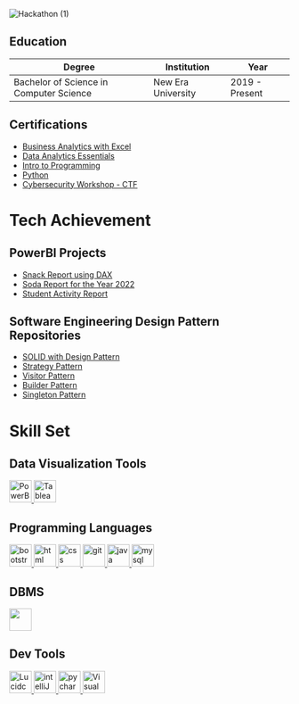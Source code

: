 
![Hackathon (1)](https://github.com/rnnthnysy/rnnthnysy/assets/142371703/ecde1917-92a0-4954-8ab8-c7e2f062abb7)

## Education

| Degree                                    | Institution          | Year    |
| ----------------------------------------- | --------------------| -------|
| Bachelor of Science in Computer Science   | New Era University  | 2019 - Present   |


## Certifications
- [Business Analytics with Excel](https://drive.google.com/file/d/1-0zlC1q5KSwFh7h0B2eHwtPakAq9CewA/view?usp=sharing)
- [Data Analytics Essentials](https://www.credly.com/badges/31ee9b57-0f39-46fc-b615-0cce8ff60980)
- [Intro to Programming](https://drive.google.com/file/d/1LlIPp4I04kQQ5irBVcw7hw-DGwl2PnBi/view?usp=sharing)
- [Python](https://drive.google.com/file/d/1zEv7uCDIEYCbCgMPTa80LL_85s1HQ43W/view?usp=sharing)
- [Cybersecurity Workshop - CTF](https://drive.google.com/file/d/1wAN4DlExeWl1rXumVXiGrKb6xyQJRbb7/view?usp=sharing)

# Tech Achievement
## PowerBI Projects
- [Snack Report using DAX](https://app.powerbi.com/view?r=eyJrIjoiZTE2YWIwNmEtOTVmZi00Nzg4LThiNDUtNGM0YjZhZjI1ZTA1IiwidCI6IjFhNDE4MTI5LTBlZWUtNDU1ZC04NDFiLWRlZDc0ZDI4MjdhZiIsImMiOjEwfQ%3D%3D)
- [Soda Report for the Year 2022](https://app.powerbi.com/view?r=eyJrIjoiMjdmN2MxYjMtN2ExZC00YzgwLTlhOTUtNzk3YWM3MmIwMzU4IiwidCI6IjFhNDE4MTI5LTBlZWUtNDU1ZC04NDFiLWRlZDc0ZDI4MjdhZiIsImMiOjEwfQ%3D%3D)
- [Student Activity Report](https://app.powerbi.com/view?r=eyJrIjoiYzg0MjcwZjMtNjExYi00MmFmLWE0MWMtNjFlZTQ1MDQzZTQ1IiwidCI6IjFhNDE4MTI5LTBlZWUtNDU1ZC04NDFiLWRlZDc0ZDI4MjdhZiIsImMiOjEwfQ%3D%3D)

## Software Engineering Design Pattern Repositories
- [SOLID with Design Pattern](https://github.com/rnnthnysy/SOLIDwithDesignPattern.git)
- [Strategy Pattern](https://github.com/rnnthnysy/strategyPattern.git)
- [Visitor Pattern](https://github.com/rnnthnysy/visitorPattern.git)
- [Builder Pattern](https://github.com/rnnthnysy/builderPattern.git)
- [Singleton Pattern](https://github.com/rnnthnysy/singletonPattern.git)

# Skill Set
## Data Visualization Tools
<p align="left"> 
    <a href="https://powerbi.microsoft.com/en-us/desktop/" target="_blank" rel="noreferrer"> 
      <img src="https://github.com/onemarc/tech-icons/blob/main/icons/powerbi-white.svg" alt="PowerBI" width="40" height="40"/> 
    </a> 
    <a href="https://public.tableau.com/" target="_blank" rel="noreferrer"> 
      <img src="https://github.com/onemarc/tech-icons/blob/main/icons/tableau.svg" alt="Tableau Public" width="40" height="40"/> 
    </a> 
</p>

## Programming Languages
<p align="left"> 
    <a href="https://getbootstrap.com" target="_blank" rel="noreferrer"> 
      <img src="https://github.com/onemarc/tech-icons/blob/main/icons/bootstrap-dark.svg" alt="bootstrap" width="40" height="40"/> 
    </a> 
    <a href="https://developer.mozilla.org/en-US/docs/Web/HTML" target="_blank" rel="noreferrer">
      <img src="https://github.com/onemarc/tech-icons/blob/main/icons/html.svg" alt="html" width="40" height="40"/>
    </a>
    <a href="https://www.w3schools.com/css/" target="_blank" rel="noreferrer"> 
      <img src="https://github.com/onemarc/tech-icons/blob/main/icons/css.svg" alt="css" width="40" height="40"/> 
    </a> 
    <a href="https://git-scm.com/" target="_blank" rel="noreferrer"> 
      <img src="https://github.com/onemarc/tech-icons/blob/main/icons/github-dark.svg" alt="git" width="40" height="40"/> 
    </a>  
    <a href="https://www.java.com" target="_blank" rel="noreferrer"> 
      <img src="https://github.com/onemarc/tech-icons/blob/main/icons/java-dark.svg" alt="java" width="40" height="40"/> 
    </a> 
    <a href="https://www.mysql.com/" target="_blank" rel="noreferrer"> 
      <img src="https://github.com/onemarc/tech-icons/blob/main/icons/mysql-dark.svg" alt="mysql" width="40" height="40"/> 
    </a> 
</p>

## DBMS
<p align="left"> 
    <a href="https://www.ibm.com/products/db2" target="_blank" rel="noreferrer"> 
      <img src="https://github.com/onemarc/tech-icons/blob/main/icons/ibmcloud.svg" width="40" height="40"/> 
    </a> 
</p>

## Dev Tools
<p align="left"> 
    <a href="https://www.lucidchart.com/" target="_blank" rel="noreferrer"> 
      <img src="https://encrypted-tbn0.gstatic.com/images?q=tbn:ANd9GcQL7b9P_feX1yThfg-k6-N0TyGHKMa5a7YusA&s" alt="Lucidchart" width="40" height="40"/> 
    </a> 
    <a href="https://www.jetbrains.com/idea/" target="_blank" rel="noreferrer"> 
      <img src="https://github.com/onemarc/tech-icons/blob/main/icons/pycharm-light.svg" alt="intelliJ" width="40" height="40"/> 
    </a>
    <a href="https://www.jetbrains.com/pycharm/" target="_blank" rel="noreferrer"> 
      <img src="https://github.com/onemarc/tech-icons/blob/main/icons/intellijidea-dark.svg" alt="pycharm" width="40" height="40"/> 
    </a>
    <a href="https://visualstudio.microsoft.com/" target="_blank" rel="noreferrer"> 
      <img src="https://github.com/onemarc/tech-icons/blob/main/icons/vscode-dark.svg" alt="Visual Studio" width="40" height="40"/> 
    </a> 
</p>
